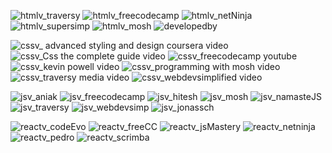 <!-- HTML -->
![htmlv_traversy](https://github.com/jayk-gupta/web-resources-project/assets/100681165/823b622f-2a3c-4fd7-ac5f-fdacd6e1b127)
![htmlv_freecodecamp](https://github.com/jayk-gupta/web-resources-project/assets/100681165/b5f8f184-8fd1-4427-987f-a8e29f35d685)
![htmlv_netNinja](https://github.com/jayk-gupta/web-resources-project/assets/100681165/fdf90f18-2706-4131-8bcb-2b2e6bfb0a54)
![htmlv_supersimp](https://github.com/jayk-gupta/web-resources-project/assets/100681165/0444b48d-5761-4d8d-b936-1b1e5440f555)
![htmlv_mosh](https://github.com/jayk-gupta/web-resources-project/assets/100681165/c0bf1a4f-8c1d-4cf2-b3ec-a2430afd4811)
![developedby](https://github.com/devasyarajguru/web-resources-project/assets/84851506/7cfe9942-18c0-4bb7-904b-b1374524688d)




<!-- CSS -->
![cssv_ advanced styling and design coursera video](https://github.com/jayk-gupta/web-resources-project/assets/77445758/92e6da6e-59dd-4d5b-a407-26b19293b54e)
![cssv_Css the complete guide video](https://github.com/jayk-gupta/web-resources-project/assets/77445758/bf3b2b4a-19c5-4831-b22e-6850874a861e)
![cssv_freecodecamp youtube](https://github.com/jayk-gupta/web-resources-project/assets/77445758/990e1599-761e-4d0a-b909-c12a896143db)
![cssv_kevin powell video](https://github.com/jayk-gupta/web-resources-project/assets/77445758/63e563ee-64b8-4a30-a882-8657c03d3fa2)
![cssv_programming with mosh video](https://github.com/jayk-gupta/web-resources-project/assets/77445758/a1d7c738-902c-4207-a388-497aa44e1a0c)
![cssv_traversy media video](https://github.com/jayk-gupta/web-resources-project/assets/77445758/cb352944-b03b-417a-bfa9-f2ef35825a8b)
![cssv_webdevsimplified video](https://github.com/jayk-gupta/web-resources-project/assets/77445758/9f93463f-7e9d-4e57-9946-34e21851081d)

<!-- JS -->
![jsv_aniak](https://github.com/jayk-gupta/web-resources-project/assets/100681165/edf1ad71-314d-46c9-bf2f-f992b6983cf5)
![jsv_freecodecamp](https://github.com/jayk-gupta/web-resources-project/assets/100681165/a3778ffe-f6d2-4541-86a2-82b12348a841)
![jsv_hitesh](https://github.com/jayk-gupta/web-resources-project/assets/100681165/7296f3ac-aaac-4035-8c8b-f1819e4158fe)
![jsv_mosh](https://github.com/jayk-gupta/web-resources-project/assets/100681165/c5e96d7d-a044-40b8-b954-a72ba3f2df7f)
![jsv_namasteJS](https://github.com/jayk-gupta/web-resources-project/assets/100681165/352b93a0-2a15-49a4-bffb-e699fa779268)
![jsv_traversy](https://github.com/jayk-gupta/web-resources-project/assets/100681165/4626bcd1-b000-43b2-8bf7-ce8d75af6b3b)
![jsv_webdevsimp](https://github.com/jayk-gupta/web-resources-project/assets/100681165/559c3eff-33a4-4c55-b7ff-4907c06c2e05)
![jsv_jonassch](https://github.com/tayyab-ilyas/web-resources-project/assets/110786036/02ddcc82-3389-4fee-8af5-f1d9abbfd4d0)



<!-- REACT -->
![reactv_codeEvo](https://github.com/jayk-gupta/web-resources-project/assets/100681165/9a09b94e-74a3-4891-bbdd-7d5a5d95a540)
![reactv_freeCC](https://github.com/jayk-gupta/web-resources-project/assets/100681165/6359edc3-19be-4fea-b716-d6010a56c425)
![reactv_jsMastery](https://github.com/jayk-gupta/web-resources-project/assets/100681165/598b715a-af12-4b7e-9f2f-73fa0c40ee40)
![reactv_netninja](https://github.com/jayk-gupta/web-resources-project/assets/100681165/9310a468-c7ce-4514-b5bb-761f9a4b3d7a)
![reactv_pedro](https://github.com/jayk-gupta/web-resources-project/assets/100681165/4b816e7f-7bb6-4185-8dc4-af61c63e12aa)
![reactv_scrimba](https://github.com/jayk-gupta/web-resources-project/assets/100681165/a9da5321-8618-4c6f-8f3c-9a494a6d3e10)


